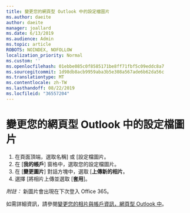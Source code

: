 ```yaml
---
title: 變更您的網頁型 Outlook 中的設定檔圖片
ms.author: daeite
author: daeite
manager: joallard
ms.date: 6/13/2019
ms.audience: Admin
ms.topic: article
ROBOTS: NOINDEX, NOFOLLOW
localization_priority: Normal
ms.custom: ''
ms.openlocfilehash: 01ebbe085c0f8585171be8ff71fbf5c09eddc8a7
ms.sourcegitcommit: 1d98db8acb9959aba3b5e308a567ade6b62da56c
ms.translationtype: MT
ms.contentlocale: zh-TW
ms.lasthandoff: 08/22/2019
ms.locfileid: "36557204"
---
```

# <a name="change-your-profile-picture-in-outlook-on-the-web"></a>變更您的網頁型 Outlook 中的設定檔圖片

1. 在頁面頂端，選取名稱] 或 [設定檔圖片。
1. 在 [**我的帳戶**] 窗格中，選取您的設定檔圖片。
1. 在 [**變更圖片**] 對話方塊中，選取 [**上傳新的相片**。
1. 選擇 [將相片上傳並選取 [**套用**]。

*附註：* 新圖片會出現在下次登入 Office 365。

如需詳細資訊，請參閱[變更您的相片與帳戶資訊，網頁型 Outlook 中](https://support.office.com/article/b2dbb289-851d-4bed-93c3-3e136f5659ec)。